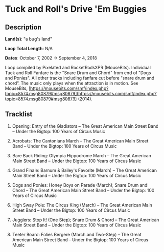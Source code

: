 # Tuck and Roll's Drive 'Em Buggies

## Description

**Land(s)**: "a bug's land"

**Loop Total Length**: N/A

**Dates**: October 7, 2002 → September 4, 2018

Loop compiled by Pixelated and RocketRodsXPR (MouseBits).
Individual Tuck and Roll Fanfare is the "Snare Drum and Chord" from end of "Dogs and Ponies". All other tracks including fanfare cut before "snare drum and chord”. The music only plays when the attraction is in motion. See MouseBits, [https://mousebits.com/smf/index.php?topic=8574.msg80879#msg80879](https://mousebits.com/smf/index.php?topic=8574.msg80879#msg80879) (2014).

## Tracklist

1. Opening: Entry of the Gladiators – The Great American Main Street Band – Under the Bigtop: 100 Years of Circus Music


2. Acrobats: The Cantonians March – The Great American Main Street Band – Under the Bigtop: 100 Years of Circus Music


3. Bare Back Riding: Olympia Hippodrome March – The Great American Main Street Band – Under the Bigtop: 100 Years of Circus Music


4. Grand Finale: Barnum & Bailey's Favorite (March) – The Great American Main Street Band – Under the Bigtop: 100 Years of Circus Music


5. Dogs and Ponies: Honey Boys on Parade (March); Snare Drum and Chord – The Great American Main Street Band – Under the Bigtop: 100 Years of Circus Music


6. High Sway Pole: The Circus King (March) – The Great American Main Street Band – Under the Bigtop: 100 Years of Circus Music


7. Jugglers: Stop It! (One Step); Snare Drum & Chord – The Great American Main Street Band – Under the Bigtop: 100 Years of Circus Music


8. Teeter Board: Folies Bergere (March and Two-Step) – The Great American Main Street Band – Under the Bigtop: 100 Years of Circus Music

